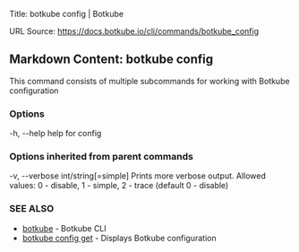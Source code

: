 Title: botkube config | Botkube

URL Source: https://docs.botkube.io/cli/commands/botkube_config

Markdown Content:
botkube config[​](#botkube-config"Directlinktobotkubeconfig")
------------------------------------------------------------------

This command consists of multiple subcommands for working with Botkube configuration

### Options[​](#options"DirectlinktoOptions")

-h, --help   help for config

### Options inherited from parent commands[​](#options-inherited-from-parent-commands"DirectlinktoOptionsinheritedfromparentcommands")

-v, --verbose int/string[=simple]   Prints more verbose output. Allowed values: 0 - disable, 1 - simple, 2 - trace (default 0 - disable)

### SEE ALSO[​](#see-also"DirectlinktoSEEALSO")

*   [botkube](https://docs.botkube.io/cli/commands/botkube) - Botkube CLI
*   [botkube config get](https://docs.botkube.io/cli/commands/botkube_config_get) - Displays Botkube configuration
